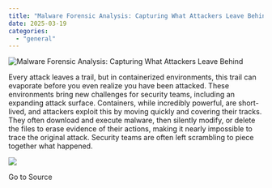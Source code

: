 ```yaml
---
title: "Malware Forensic Analysis: Capturing What Attackers Leave Behind"
date: 2025-03-19
categories: 
  - "general"
---
```


![Malware Forensic Analysis: Capturing What Attackers Leave Behind](https://blog.aquasec.com/hubfs/social-Malware-Forensic-Analysis-blog-1200x628-1.jpg)

Every attack leaves a trail, but in containerized environments, this trail can evaporate before you even realize you have been attacked. These environments bring new challenges for security teams, including an expanding attack surface. Containers, while incredibly powerful, are short-lived, and attackers exploit this by moving quickly and covering their tracks. They often download and execute malware, then silently modify, or delete the files to erase evidence of their actions, making it nearly impossible to trace the original attack. Security teams are often left scrambling to piece together what happened.

![](https://track.hubspot.com/__ptq.gif?a=1665891&k=14&r=https%3A%2F%2Fblog.aquasec.com%2Fmalware-forensics-advanced-malware-analysis-expose-hidden-traces&bu=https%253A%252F%252Fblog.aquasec.com&bvt=rss)

Go to Source
